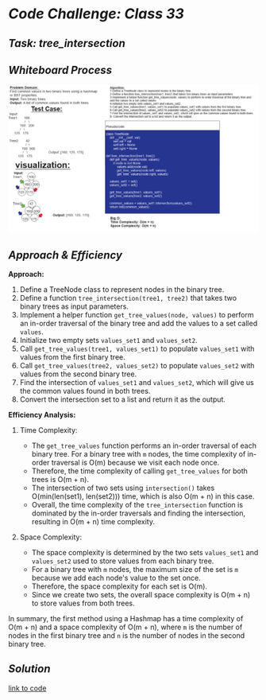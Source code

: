 # ***Code Challenge: Class 33***

## ***Task: tree_intersection***

## ***Whiteboard Process***

![whiteboard](image.png)

## ***Approach & Efficiency***

**Approach:**

1. Define a TreeNode class to represent nodes in the binary tree.
2. Define a function `tree_intersection(tree1, tree2)` that takes two binary trees as input parameters.
3. Implement a helper function `get_tree_values(node, values)` to perform an in-order traversal of the binary tree and add the values to a set called `values`.
4. Initialize two empty sets `values_set1` and `values_set2`.
5. Call `get_tree_values(tree1, values_set1)` to populate `values_set1` with values from the first binary tree.
6. Call `get_tree_values(tree2, values_set2)` to populate `values_set2` with values from the second binary tree.
7. Find the intersection of `values_set1` and `values_set2`, which will give us the common values found in both trees.
8. Convert the intersection set to a list and return it as the output.

**Efficiency Analysis:**

1. Time Complexity:
   - The `get_tree_values` function performs an in-order traversal of each binary tree. For a binary tree with `m` nodes, the time complexity of in-order traversal is O(m) because we visit each node once.
   - Therefore, the time complexity of calling `get_tree_values` for both trees is O(m + n).
   - The intersection of two sets using `intersection()` takes O(min(len(set1), len(set2))) time, which is also O(m + n) in this case.
   - Overall, the time complexity of the `tree_intersection` function is dominated by the in-order traversals and finding the intersection, resulting in O(m + n) time complexity.

2. Space Complexity:
   - The space complexity is determined by the two sets `values_set1` and `values_set2` used to store values from each binary tree.
   - For a binary tree with `m` nodes, the maximum size of the set is `m` because we add each node's value to the set once.
   - Therefore, the space complexity for each set is O(m).
   - Since we create two sets, the overall space complexity is O(m + n) to store values from both trees.

In summary, the first method using a Hashmap has a time complexity of O(m + n) and a space complexity of O(m + n), where `m` is the number of nodes in the first binary tree and `n` is the number of nodes in the second binary tree.

## ***Solution***

[link to code](tree_intersection.py)